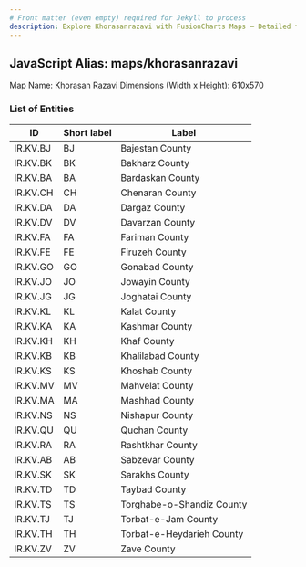 ```yaml
---
# Front matter (even empty) required for Jekyll to process
description: Explore Khorasanrazavi with FusionCharts Maps – Detailed features for seamless integration. Try now & enhance your data visualization today! 
---
```


## JavaScript Alias: maps/khorasanrazavi

Map Name: Khorasan Razavi
Dimensions (Width x Height): 610x570





### List of Entities

ID | Short label | Label
---|---|---|
IR.KV.BJ|BJ|Bajestan County
IR.KV.BK|BK|Bakharz County
IR.KV.BA|BA|Bardaskan County
IR.KV.CH|CH|Chenaran County
IR.KV.DA|DA|Dargaz County
IR.KV.DV|DV|Davarzan County
IR.KV.FA|FA|Fariman County
IR.KV.FE|FE|Firuzeh County
IR.KV.GO|GO|Gonabad County
IR.KV.JO|JO|Jowayin County
IR.KV.JG|JG|Joghatai County
IR.KV.KL|KL|Kalat County
IR.KV.KA|KA|Kashmar County
IR.KV.KH|KH|Khaf County
IR.KV.KB|KB|Khalilabad County
IR.KV.KS|KS|Khoshab County
IR.KV.MV|MV|Mahvelat County
IR.KV.MA|MA|Mashhad County
IR.KV.NS|NS|Nishapur County
IR.KV.QU|QU|Quchan County
IR.KV.RA|RA|Rashtkhar County
IR.KV.AB|AB|Sabzevar County
IR.KV.SK|SK|Sarakhs County
IR.KV.TD|TD|Taybad County
IR.KV.TS|TS|Torghabe-o-Shandiz County
IR.KV.TJ|TJ|Torbat-e-Jam County
IR.KV.TH|TH|Torbat-e-Heydarieh County
IR.KV.ZV|ZV|Zave County